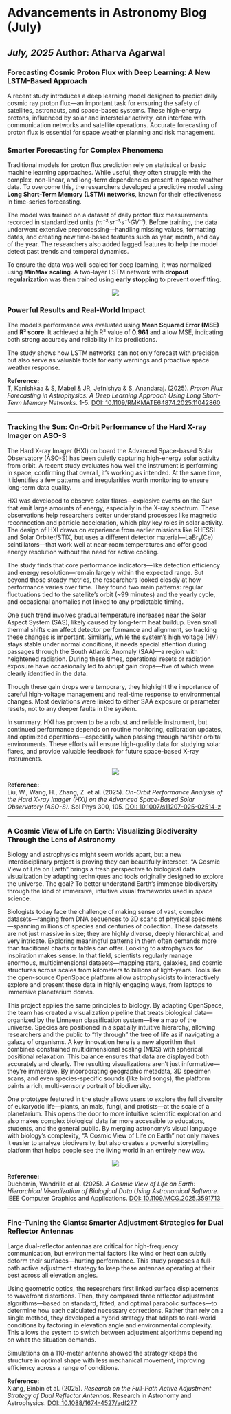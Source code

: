 # Advancements in Astronomy Blog (July)

*July, 2025* 
**Author: Atharva Agarwal**
---

### Forecasting Cosmic Proton Flux with Deep Learning: A New LSTM-Based Approach  

A recent study introduces a deep learning model designed to predict daily cosmic ray proton flux—an important task for ensuring the safety of satellites, astronauts, and space-based systems. These high-energy protons, influenced by solar and interstellar activity, can interfere with communication networks and satellite operations. Accurate forecasting of proton flux is essential for space weather planning and risk management.  

### Smarter Forecasting for Complex Phenomena  
Traditional models for proton flux prediction rely on statistical or basic machine learning approaches. While useful, they often struggle with the complex, non-linear, and long-term dependencies present in space weather data. To overcome this, the researchers developed a predictive model using **Long Short-Term Memory (LSTM) networks**, known for their effectiveness in time-series forecasting.  

The model was trained on a dataset of daily proton flux measurements recorded in standardized units *(m⁻²·sr⁻¹·s⁻¹·GV⁻¹)*. Before training, the data underwent extensive preprocessing—handling missing values, formatting dates, and creating new time-based features such as year, month, and day of the year. The researchers also added lagged features to help the model detect past trends and temporal dynamics.  

To ensure the data was well-scaled for deep learning, it was normalized using **MinMax scaling**. A two-layer LSTM network with **dropout regularization** was then trained using **early stopping** to prevent overfitting.  


<div style="text-align: center; width-60">
  <img src="https://raw.githubusercontent.com/Team-Dhruva/Blogsphotos/refs/heads/main/Blog6/ch2img1.png">
</div>

### Powerful Results and Real-World Impact  
The model’s performance was evaluated using **Mean Squared Error (MSE)** and **R² score**. It achieved a high R² value of **0.961** and a low MSE, indicating both strong accuracy and reliability in its predictions.  

The study shows how LSTM networks can not only forecast with precision but also serve as valuable tools for early warnings and proactive space weather response.  

**Reference:**  
T, Kanishkaa & S, Mabel & JR, Jefnishya & S, Anandaraj. (2025). *Proton Flux Forecasting in Astrophysics: A Deep Learning Approach Using Long Short-Term Memory Networks.* 1-5. [DOI: 10.1109/RMKMATE64874.2025.11042860](https://doi.org/10.1109/RMKMATE64874.2025.11042860)  

---

### Tracking the Sun: On-Orbit Performance of the Hard X-ray Imager on ASO-S  

The Hard X-ray Imager (HXI) on board the Advanced Space-based Solar Observatory (ASO-S) has been quietly capturing high-energy solar activity from orbit. A recent study evaluates how well the instrument is performing in space, confirming that overall, it’s working as intended. At the same time, it identifies a few patterns and irregularities worth monitoring to ensure long-term data quality.  

HXI was developed to observe solar flares—explosive events on the Sun that emit large amounts of energy, especially in the X-ray spectrum. These observations help researchers better understand processes like magnetic reconnection and particle acceleration, which play key roles in solar activity. The design of HXI draws on experience from earlier missions like RHESSI and Solar Orbiter/STIX, but uses a different detector material—LaBr₃(Ce) scintillators—that work well at near-room temperatures and offer good energy resolution without the need for active cooling.  

The study finds that core performance indicators—like detection efficiency and energy resolution—remain largely within the expected range. But beyond those steady metrics, the researchers looked closely at how performance varies over time. They found two main patterns: regular fluctuations tied to the satellite’s orbit (~99 minutes) and the yearly cycle, and occasional anomalies not linked to any predictable timing.  

One such trend involves gradual temperature increases near the Solar Aspect System (SAS), likely caused by long-term heat buildup. Even small thermal shifts can affect detector performance and alignment, so tracking these changes is important. Similarly, while the system’s high voltage (HV) stays stable under normal conditions, it needs special attention during passages through the South Atlantic Anomaly (SAA)—a region with heightened radiation. During these times, operational resets or radiation exposure have occasionally led to abrupt gain drops—five of which were clearly identified in the data.  

Though these gain drops were temporary, they highlight the importance of careful high-voltage management and real-time response to environmental changes. Most deviations were linked to either SAA exposure or parameter resets, not to any deeper faults in the system.  

In summary, HXI has proven to be a robust and reliable instrument, but continued performance depends on routine monitoring, calibration updates, and optimized operations—especially when passing through harsher orbital environments. These efforts will ensure high-quality data for studying solar flares, and provide valuable feedback for future space-based X-ray instruments.  

<div style="text-align: center;">
  <img src="https://raw.githubusercontent.com/Team-Dhruva/Blogsphotos/refs/heads/main/Blog6/ch2img2.png">
</div>

**Reference:**  
Liu, W., Wang, H., Zhang, Z. et al. (2025). *On-Orbit Performance Analysis of the Hard X-ray Imager (HXI) on the Advanced Space-Based Solar Observatory (ASO-S).* Sol Phys 300, 105. [DOI: 10.1007/s11207-025-02514-z](https://doi.org/10.1007/s11207-025-02514-z)  

---

### A Cosmic View of Life on Earth: Visualizing Biodiversity Through the Lens of Astronomy  

Biology and astrophysics might seem worlds apart, but a new interdisciplinary project is proving they can beautifully intersect. “A Cosmic View of Life on Earth” brings a fresh perspective to biological data visualization by adapting techniques and tools originally designed to explore the universe. The goal? To better understand Earth’s immense biodiversity through the kind of immersive, intuitive visual frameworks used in space science.  

Biologists today face the challenge of making sense of vast, complex datasets—ranging from DNA sequences to 3D scans of physical specimens—spanning millions of species and centuries of collection. These datasets are not just massive in size; they are highly diverse, deeply hierarchical, and very intricate. Exploring meaningful patterns in them often demands more than traditional charts or tables can offer. Looking to astrophysics for inspiration makes sense. In that field, scientists regularly manage enormous, multidimensional datasets—mapping stars, galaxies, and cosmic structures across scales from kilometers to billions of light-years. Tools like the open-source OpenSpace platform allow astrophysicists to interactively explore and present these data in highly engaging ways, from laptops to immersive planetarium domes.  

This project applies the same principles to biology. By adapting OpenSpace, the team has created a visualization pipeline that treats biological data—organized by the Linnaean classification system—like a map of the universe. Species are positioned in a spatially intuitive hierarchy, allowing researchers and the public to “fly through” the tree of life as if navigating a galaxy of organisms. A key innovation here is a new algorithm that combines constrained multidimensional scaling (MDS) with spherical positional relaxation. This balance ensures that data are displayed both accurately and clearly. The resulting visualizations aren’t just informative—they’re immersive. By incorporating geographic metadata, 3D specimen scans, and even species-specific sounds (like bird songs), the platform paints a rich, multi-sensory portrait of biodiversity.  

One prototype featured in the study allows users to explore the full diversity of eukaryotic life—plants, animals, fungi, and protists—at the scale of a planetarium. This opens the door to more intuitive scientific exploration and also makes complex biological data far more accessible to educators, students, and the general public. By merging astronomy’s visual language with biology’s complexity, “A Cosmic View of Life on Earth” not only makes it easier to analyze biodiversity, but also creates a powerful storytelling platform that helps people see the living world in an entirely new way.  


<div style="text-align: center;">
  <img src="https://raw.githubusercontent.com/Team-Dhruva/Blogsphotos/refs/heads/main/Blog6/ch2img3.png">
</div>

**Reference:**  
Duchemin, Wandrille et al. (2025). *A Cosmic View of Life on Earth: Hierarchical Visualization of Biological Data Using Astronomical Software.* IEEE Computer Graphics and Applications. [DOI: 10.1109/MCG.2025.3591713](https://doi.org/10.1109/MCG.2025.3591713)  

---

### Fine-Tuning the Giants: Smarter Adjustment Strategies for Dual Reflector Antennas  

Large dual-reflector antennas are critical for high-frequency communication, but environmental factors like wind or heat can subtly deform their surfaces—hurting performance. This study proposes a full-path active adjustment strategy to keep these antennas operating at their best across all elevation angles.  

Using geometric optics, the researchers first linked surface displacements to wavefront distortions. Then, they compared three reflector adjustment algorithms—based on standard, fitted, and optimal parabolic surfaces—to determine how each calculated necessary corrections. Rather than rely on a single method, they developed a hybrid strategy that adapts to real-world conditions by factoring in elevation angle and environmental complexity. This allows the system to switch between adjustment algorithms depending on what the situation demands.  

Simulations on a 110-meter antenna showed the strategy keeps the structure in optimal shape with less mechanical movement, improving efficiency across a range of conditions.  
  

**Reference:**  
Xiang, Binbin et al. (2025). *Research on the Full-Path Active Adjustment Strategy of Dual Reflector Antennas.* Research in Astronomy and Astrophysics. [DOI: 10.1088/1674-4527/adf277](https://doi.org/10.1088/1674-4527/adf277)  


